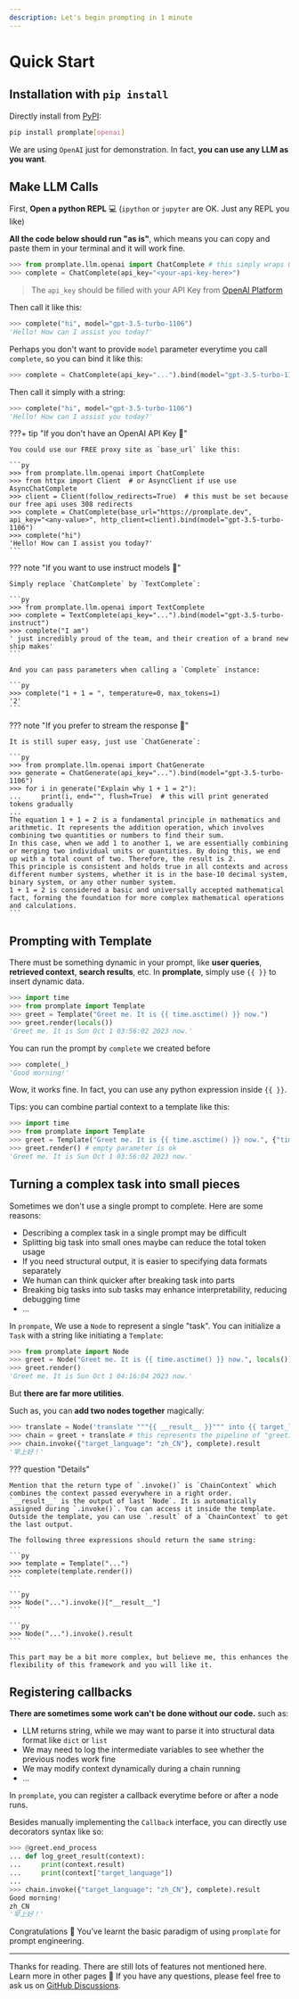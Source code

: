 ```yaml
---
description: Let's begin prompting in 1 minute
---
```


# Quick Start

## Installation with `pip install`

Directly install from [PyPI](https://pypi.org/project/promplate/):

```sh
pip install promplate[openai]
```

We are using `OpenAI` just for demonstration. In fact, **you can use any LLM as you want**.

## Make LLM Calls

First, **Open a python REPL** 💻 (`ipython` or `jupyter` are OK. Just any REPL you like)

**All the code below should run "as is"**, which means you can copy and paste them in your terminal and it will work fine.

```py
>>> from promplate.llm.openai import ChatComplete # this simply wraps OpenAI's SDK
>>> complete = ChatComplete(api_key="<your-api-key-here>")
```

> The `api_key` should be filled with your API Key from [OpenAI Platform](https://platform.openai.com/account/api-keys)

Then call it like this:

```py
>>> complete("hi", model="gpt-3.5-turbo-1106")
'Hello! How can I assist you today?'
```

Perhaps you don't want to provide `model` parameter everytime you call `complete`, so you can bind it like this:

```py
>>> complete = ChatComplete(api_key="...").bind(model="gpt-3.5-turbo-1106")
```

Then call it simply with a string:

```py
>>> complete("hi", model="gpt-3.5-turbo-1106")
'Hello! How can I assist you today?'
```

???+ tip "If you don't have an OpenAI API Key 🔑"

    You could use our FREE proxy site as `base_url` like this:

    ```py
    >>> from promplate.llm.openai import ChatComplete
    >>> from httpx import Client  # or AsyncClient if use use AsyncChatComplete
    >>> client = Client(follow_redirects=True)  # this must be set because our free api uses 308 redirects
    >>> complete = ChatComplete(base_url="https://promplate.dev", api_key="<any-value>", http_client=client).bind(model="gpt-3.5-turbo-1106")
    >>> complete("hi")
    'Hello! How can I assist you today?'
    ```

??? note "If you want to use instruct models 🤔"

    Simply replace `ChatComplete` by `TextComplete`:

    ```py
    >>> from promplate.llm.openai import TextComplete
    >>> complete = TextComplete(api_key="...").bind(model="gpt-3.5-turbo-instruct")
    >>> complete("I am")
    ' just incredibly proud of the team, and their creation of a brand new ship makes'
    ```

    And you can pass parameters when calling a `Complete` instance:

    ```py
    >>> complete("1 + 1 = ", temperature=0, max_tokens=1)
    '2'
    ```

??? note "If you prefer to stream the response 👀"

    It is still super easy, just use `ChatGenerate`:

    ```py
    >>> from promplate.llm.openai import ChatGenerate
    >>> generate = ChatGenerate(api_key="...").bind(model="gpt-3.5-turbo-1106")
    >>> for i in generate("Explain why 1 + 1 = 2"):
    ...     print(i, end="", flush=True)  # this will print generated tokens gradually
    ...
    The equation 1 + 1 = 2 is a fundamental principle in mathematics and arithmetic. It represents the addition operation, which involves combining two quantities or numbers to find their sum.
    In this case, when we add 1 to another 1, we are essentially combining or merging two individual units or quantities. By doing this, we end up with a total count of two. Therefore, the result is 2.
    This principle is consistent and holds true in all contexts and across different number systems, whether it is in the base-10 decimal system, binary system, or any other number system.
    1 + 1 = 2 is considered a basic and universally accepted mathematical fact, forming the foundation for more complex mathematical operations and calculations.
    ```

## Prompting with Template

There must be something dynamic in your prompt, like **user queries**, **retrieved context**, **search results**, etc.
In **promplate**, simply use `{{ }}` to insert dynamic data.

```py
>>> import time
>>> from promplate import Template
>>> greet = Template("Greet me. It is {{ time.asctime() }} now.")
>>> greet.render(locals())
'Greet me. It is Sun Oct 1 03:56:02 2023 now.'
```

You can run the prompt by `complete` we created before

```py
>>> complete(_)
'Good morning!'
```

Wow, it works fine. In fact, you can use any python expression inside `{{ }}`.

Tips: you can combine partial context to a template like this:

```py
>>> import time
>>> from promplate import Template
>>> greet = Template("Greet me. It is {{ time.asctime() }} now.", {"time": time}) # of course you can use locals() here too
>>> greet.render() # empty parameter is ok
'Greet me. It is Sun Oct 1 03:56:02 2023 now.'
```

## Turning a complex task into small pieces

Sometimes we don't use a single prompt to complete. Here are some reasons:

- Describing a complex task in a single prompt may be difficult
- Splitting big task into small ones maybe can reduce the total token usage
- If you need structural output, it is easier to specifying data formats separately
- We human can think quicker after breaking task into parts
- Breaking big tasks into sub tasks may enhance interpretability, reducing debugging time
- ...

In `prompate`, We use a `Node` to represent a single "task". You can initialize a `Task` with a string like initiating a `Template`:

```py
>>> from promplate import Node
>>> greet = Node("Greet me. It is {{ time.asctime() }} now.", locals())
>>> greet.render()
'Greet me. It is Sun Oct 1 04:16:04 2023 now.'
```

But **there are far more utilities**.

Such as, you can **add two nodes together** magically:

```py
>>> translate = Node('translate """{{ __result__ }}""" into {{ target_language }}')
>>> chain = greet + translate # this represents the pipeline of "greeting in another language"
>>> chain.invoke({"target_language": "zh_CN"}, complete).result
'早上好！'
```

??? question "Details"

    Mention that the return type of `.invoke()` is `ChainContext` which combines the context passed everywhere in a right order.
    `__result__` is the output of last `Node`. It is automatically assigned during `.invoke()`. You can access it inside the template.
    Outside the template, you can use `.result` of a `ChainContext` to get the last output.

    The following three expressions should return the same string:

    ```py
    >>> template = Template("...")
    >>> complete(template.render())
    ```

    ```py
    >>> Node("...").invoke()["__result__"]
    ```

    ```py
    >>> Node("...").invoke().result
    ```

    This part may be a bit more complex, but believe me, this enhances the flexibility of this framework and you will like it.

## Registering callbacks

**There are sometimes some work can't be done without our code.** such as:

- LLM returns string, while we may want to parse it into structural data format like `dict` or `list`
- We may need to log the intermediate variables to see whether the previous nodes work fine
- We may modify context dynamically during a chain running
- ...

In `promplate`, you can register a callback everytime before or after a node runs.

Besides manually implementing the `Callback` interface, you can directly use decorators syntax like so:

```py
>>> @greet.end_process
... def log_greet_result(context):
...     print(context.result)
...     print(context["target_language"])
...
>>> chain.invoke({"target_language": "zh_CN"}, complete).result
Good morning!
zh_CN
'早上好！'
```

Congratulations 🎉 You've learnt the basic paradigm of using `promplate` for prompt engineering.

---

Thanks for reading. There are still lots of features not mentioned here. Learn more in other pages 🤗
If you have any questions, please feel free to ask us on [GitHub Discussions](https://github.com/promplate/core/discussions/categories/q-a).
